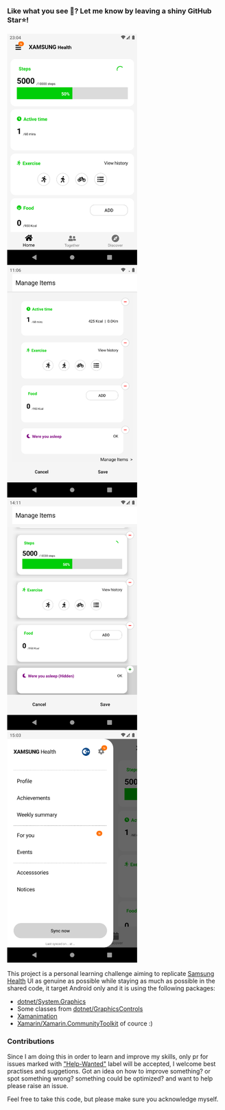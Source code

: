 ### Like what you see 👀? Let me know by leaving a shiny GitHub Star⭐!

<p float="left">
 <img src="Screenshots/99ceb1c9.png" width="303" height="538">
 <img src="Screenshots/bf2246534b4af245400e1db87b633fb2e2d37d3b.png" width="303" height="538">
 <img src="Screenshots/c5e7feef.png" width="303" height="538">
  <img src="Screenshots/4306eabd.png" width="303" height="538">
</p>

This project is a personal learning challenge aiming to replicate [Samsung Health](https://play.google.com/store/apps/details?id=com.sec.android.app.shealth) UI as genuine as possible while staying as much as possible in the shared code, it target Android only and it is using the following packages:
- [dotnet/System.Graphics](https://github.com/dotnet/System.Graphics)
- Some classes from [dotnet/GraphicsControls](https://github.com/dotnet/GraphicsControls)
- [Xamanimation](https://github.com/jsuarezruiz/Xamanimation)
- [Xamarin/Xamarin.CommunityToolkit](https://github.com/Xamarin/XamarinCommunityToolkit) of cource :)


### Contributions

Since I am doing this in order to learn and improve my skills, only pr for issues marked with ["Help-Wanted"](https://github.com/Cfun1/XamsungHealth/issues?q=is%3Aissue+is%3Aopen+label%3A%22help+wanted%22) label will be accepted, I welcome best practises and suggetions. Got an idea on how to improve something? or spot something wrong? something could be optimized? and want to help please raise an issue.

Feel free to take this code, but please make sure you acknowledge myself.
